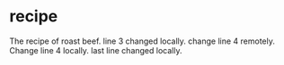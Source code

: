 # recipe
The recipe of roast beef.
line 3 changed locally.
change line 4 remotely.
Change line 4 locally.
last line changed locally.